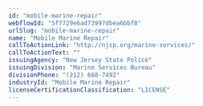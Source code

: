 ```yaml
---
id: "mobile-marine-repair"
webflowId: "5f7729e6ad73997dbea6bbf8"
urlSlug: "mobile-marine-repair"
name: "Mobile Marine Repair"
callToActionLink: "http://njsp.org/marine-services/"
callToActionText: ""
issuingAgency: "New Jersey State Police"
issuingDivision: "Marine Services Bureau"
divisionPhone: "(212) 668-7492"
industryId: "Mobile Marine Repair"
licenseCertificationClassification: "LICENSE"
---
```

